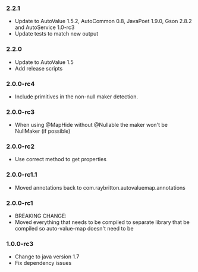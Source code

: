 ### 2.2.1

* Update to AutoValue 1.5.2, AutoCommon 0.8, JavaPoet 1.9.0, Gson 2.8.2 and AutoService 1.0-rc3
* Update tests to match new output

### 2.2.0

* Update to AutoValue 1.5
* Add release scripts

### 2.0.0-rc4

* Include primitives in the non-null maker detection.

### 2.0.0-rc3

* When using @MapHide without @Nullable the maker won't be NullMaker (if possible)

### 2.0.0-rc2

* Use correct method to get properties

### 2.0.0-rc1.1

* Moved annotations back to com.raybritton.autovaluemap.annotations

### 2.0.0-rc1

* BREAKING CHANGE:
* Moved everything that needs to be compiled to separate library that be compiled so auto-value-map doesn't need to be

### 1.0.0-rc3

* Change to java version 1.7
* Fix dependency issues